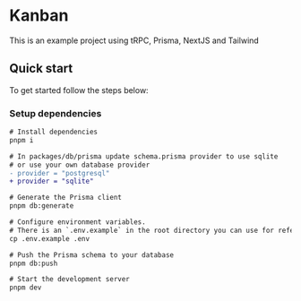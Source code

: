 # Kanban

This is an example project using tRPC, Prisma, NextJS and Tailwind

## Quick start

To get started follow the steps below:

### Setup dependencies

```diff
# Install dependencies
pnpm i

# In packages/db/prisma update schema.prisma provider to use sqlite
# or use your own database provider
- provider = "postgresql"
+ provider = "sqlite"

# Generate the Prisma client
pnpm db:generate

# Configure environment variables.
# There is an `.env.example` in the root directory you can use for reference
cp .env.example .env

# Push the Prisma schema to your database
pnpm db:push

# Start the development server
pnpm dev
```
